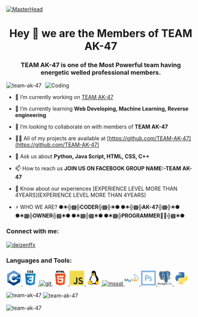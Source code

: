 [![MasterHead](https://1.bp.blogspot.com/-7A4WynwLsMw/XbBpCXG8fHI/AAAAAAAAMt4/uOa1bpLskYgrwGbllhSu2SDj_Mig8SXJQCLcBGAsYHQ/s1600/2000_600px.gif)](https://github.com/TEAM-AK-47/TEAM-AK-47)
<h1 align="center">Hey 👋 we are the Members of TEAM AK-47</h1>
<h3 align="center">TEAM AK-47 is one of the Most Powerful team having energetic welled professional members.</h3>

<img align="right" alt="Coding" width="400" src="https://cdn.dribbble.com/users/1059583/screenshots/4171367/media/34e69eb61a7bd8dea1c957a8b82605a7.gif">
<p align="left"> <img src="https://komarev.com/ghpvc/?username=team-ak-47&label=Profile%20views&color=0e75b6&style=flat" alt="team-ak-47" /> </p>

- 🔭 I’m currently working on [TEAM AK-47](https://github.com/TEAM-AK-47)

- 🌱 I’m currently learning **Web Developing, Machine Learning, Reverse engineering**

- 👯 I’m looking to collaborate on with members of **TEAM AK-47**

- 👨‍💻 All of my projects are available at [https://github.com/TEAM-AK-47](https://github.com/TEAM-AK-47)

- 💬 Ask us about **Python, Java Script, HTML, CSS, C++**

- 📫 How to reach us **JOIN US ON FACEBOOK GROUP NAME:-TEAM AK-47**

- 📄 Know about our experiences [EXPERIENCE LEVEL MORE THAN 4YEARS](EXPERIENCE LEVEL MORE THAN 4YEARS)

- ⚡ WHO WE ARE? **✺✶╬▤╬CODER╬▤╬✶✺ ✺✶╬▤╬AK-47╬▤╬✶✺ ✺✶▤╬OWNER╬▤✶✺ ✺✶▤╬▤✶✺ ✺✶▤╬PROGRAMMER🙂🥀╬▤✶✺**

<h3 align="left">Connect with me:</h3>
<p align="left">
<a href="https://fb.com/deizenffx" target="blank"><img align="center" src="https://raw.githubusercontent.com/rahuldkjain/github-profile-readme-generator/master/src/images/icons/Social/facebook.svg" alt="deizenffx" height="30" width="40" /></a>
</p>

<h3 align="left">Languages and Tools:</h3>
<p align="left"> <a href="https://www.w3schools.com/cpp/" target="_blank" rel="noreferrer"> <img src="https://raw.githubusercontent.com/devicons/devicon/master/icons/cplusplus/cplusplus-original.svg" alt="cplusplus" width="40" height="40"/> </a> <a href="https://www.w3schools.com/css/" target="_blank" rel="noreferrer"> <img src="https://raw.githubusercontent.com/devicons/devicon/master/icons/css3/css3-original-wordmark.svg" alt="css3" width="40" height="40"/> </a> <a href="https://git-scm.com/" target="_blank" rel="noreferrer"> <img src="https://www.vectorlogo.zone/logos/git-scm/git-scm-icon.svg" alt="git" width="40" height="40"/> </a> <a href="https://www.w3.org/html/" target="_blank" rel="noreferrer"> <img src="https://raw.githubusercontent.com/devicons/devicon/master/icons/html5/html5-original-wordmark.svg" alt="html5" width="40" height="40"/> </a> <a href="https://developer.mozilla.org/en-US/docs/Web/JavaScript" target="_blank" rel="noreferrer"> <img src="https://raw.githubusercontent.com/devicons/devicon/master/icons/javascript/javascript-original.svg" alt="javascript" width="40" height="40"/> </a> <a href="https://www.linux.org/" target="_blank" rel="noreferrer"> <img src="https://raw.githubusercontent.com/devicons/devicon/master/icons/linux/linux-original.svg" alt="linux" width="40" height="40"/> </a> <a href="https://www.microsoft.com/en-us/sql-server" target="_blank" rel="noreferrer"> <img src="https://www.svgrepo.com/show/303229/microsoft-sql-server-logo.svg" alt="mssql" width="40" height="40"/> </a> <a href="https://www.mysql.com/" target="_blank" rel="noreferrer"> <img src="https://raw.githubusercontent.com/devicons/devicon/master/icons/mysql/mysql-original-wordmark.svg" alt="mysql" width="40" height="40"/> </a> <a href="https://www.photoshop.com/en" target="_blank" rel="noreferrer"> <img src="https://raw.githubusercontent.com/devicons/devicon/master/icons/photoshop/photoshop-line.svg" alt="photoshop" width="40" height="40"/> </a> <a href="https://www.postgresql.org" target="_blank" rel="noreferrer"> <img src="https://raw.githubusercontent.com/devicons/devicon/master/icons/postgresql/postgresql-original-wordmark.svg" alt="postgresql" width="40" height="40"/> </a> <a href="https://www.python.org" target="_blank" rel="noreferrer"> <img src="https://raw.githubusercontent.com/devicons/devicon/master/icons/python/python-original.svg" alt="python" width="40" height="40"/> </a> </p>

<p><img align="left" src="https://github-readme-stats.vercel.app/api/top-langs?username=team-ak-47&show_icons=true&locale=en&layout=compact" alt="team-ak-47" /></p>

<p>&nbsp;<img align="center" src="https://github-readme-stats.vercel.app/api?username=team-ak-47&show_icons=true&locale=en" alt="team-ak-47" /></p>

<p><img align="center" src="https://github-readme-streak-stats.herokuapp.com/?user=team-ak-47&" alt="team-ak-47" /></p>

